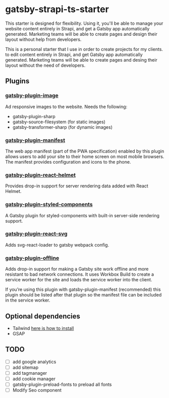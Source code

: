 # gatsby-strapi-ts-starter

This starter is designed for flexibility. Using it, you'll be able to manage your website content entirely in Strapi, and get a Gatsby app automatically generated. Marketing teams will be able to create pages and design their layout without help from developers.

This is a personal starter that I use in order to create projects for my clients.
to edit content entirely in Strapi, and get Gatsby app automatically generated.
Marketing teams will be able to create pages and desing their layout without the
need of developers.

## Plugins

### [gatsby-plugin-image](https://www.gatsbyjs.com/plugins/gatsby-plugin-image/#gatsby-plugin-image)

Ad responsive images to the website. Needs the following:

- gatsby-plugin-sharp
- gatsby-source-filesystem (for static images)
- gatsby-transformer-sharp (for dynamic images)

### [gatsby-plugin-manifest](https://www.gatsbyjs.com/plugins/gatsby-plugin-manifest/)

The web app manifest (part of the PWA specification) enabled by this plugin allows users to add your site to their home screen on most mobile browsers. The manifest provides configuration and icons to the phone.

### [gatsby-plugin-react-helmet](https://www.gatsbyjs.com/plugins/gatsby-plugin-react-helmet/)

Provides drop-in support for server rendering data added with React Helmet.

### [gatsby-plugin-styled-components](https://www.gatsbyjs.com/plugins/gatsby-plugin-styled-components/)

A Gatsby plugin for styled-components with built-in server-side rendering support.

### [gatsby-plugin-react-svg](https://www.gatsbyjs.com/plugins/gatsby-plugin-react-svg/)

Adds svg-react-loader to gatsby webpack config.

### [gatsby-plugin-offline](https://www.gatsbyjs.com/plugins/gatsby-plugin-offline)

Adds drop-in support for making a Gatsby site work offline and more resistant to bad network connections. It uses Workbox Build to create a service worker for the site and loads the service worker into the client.

If you’re using this plugin with gatsby-plugin-manifest (recommended) this plugin should be listed after that plugin so the manifest file can be included in the service worker.

## Optional dependencies

- Tailwind [here is how to install](https://tailwindcss.com/docs/guides/gatsby)
- GSAP

## TODO

- [ ] add google analytics
- [ ] add sitemap
- [ ] add tagmanager
- [ ] add cookie manager
- [ ] gatsby-plugin-preload-fonts to preload all fonts
- [ ] Modify Seo component
